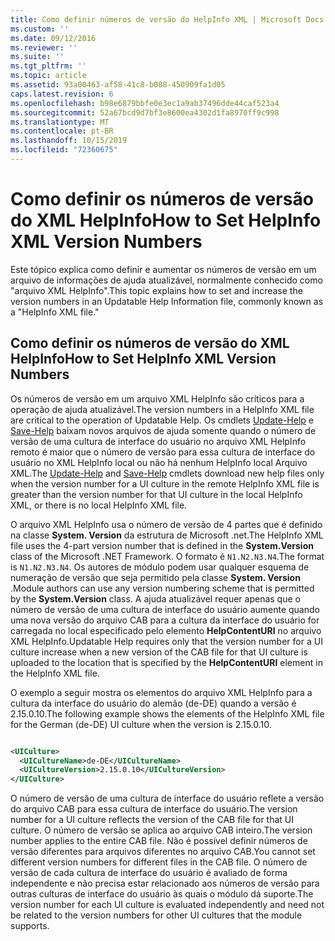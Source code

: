 ```yaml
---
title: Como definir números de versão do HelpInfo XML | Microsoft Docs
ms.custom: ''
ms.date: 09/12/2016
ms.reviewer: ''
ms.suite: ''
ms.tgt_pltfrm: ''
ms.topic: article
ms.assetid: 93a00463-af58-41c8-b088-450909fa1d05
caps.latest.revision: 6
ms.openlocfilehash: b98e6879bbfe0e3ec1a9ab37496dde44caf523a4
ms.sourcegitcommit: 52a67bcd9d7bf3e8600ea4302d1fa8970ff9c998
ms.translationtype: MT
ms.contentlocale: pt-BR
ms.lasthandoff: 10/15/2019
ms.locfileid: "72360675"
---
```

# <a name="how-to-set-helpinfo-xml-version-numbers"></a><span data-ttu-id="7ab1c-102">Como definir os números de versão do XML HelpInfo</span><span class="sxs-lookup"><span data-stu-id="7ab1c-102">How to Set HelpInfo XML Version Numbers</span></span>

<span data-ttu-id="7ab1c-103">Este tópico explica como definir e aumentar os números de versão em um arquivo de informações de ajuda atualizável, normalmente conhecido como "arquivo XML HelpInfo".</span><span class="sxs-lookup"><span data-stu-id="7ab1c-103">This topic explains how to set and increase the version numbers in an Updatable Help Information file, commonly known as a "HelpInfo XML file."</span></span>

## <a name="how-to-set-helpinfo-xml-version-numbers"></a><span data-ttu-id="7ab1c-104">Como definir os números de versão do XML HelpInfo</span><span class="sxs-lookup"><span data-stu-id="7ab1c-104">How to Set HelpInfo XML Version Numbers</span></span>

<span data-ttu-id="7ab1c-105">Os números de versão em um arquivo XML HelpInfo são críticos para a operação de ajuda atualizável.</span><span class="sxs-lookup"><span data-stu-id="7ab1c-105">The version numbers in a HelpInfo XML file are critical to the operation of Updatable Help.</span></span>
<span data-ttu-id="7ab1c-106">Os cmdlets [Update-Help](/powershell/module/Microsoft.PowerShell.Core/Update-Help) e [Save-Help](/powershell/module/Microsoft.PowerShell.Core/Save-Help) baixam novos arquivos de ajuda somente quando o número de versão de uma cultura de interface do usuário no arquivo XML HelpInfo remoto é maior que o número de versão para essa cultura de interface do usuário no XML HelpInfo local ou não há nenhum HelpInfo local Arquivo XML.</span><span class="sxs-lookup"><span data-stu-id="7ab1c-106">The [Update-Help](/powershell/module/Microsoft.PowerShell.Core/Update-Help) and [Save-Help](/powershell/module/Microsoft.PowerShell.Core/Save-Help) cmdlets download new help files only when the version number for a UI culture in the remote HelpInfo XML file is greater than the version number for that UI culture in the local HelpInfo XML, or there is no local HelpInfo XML file.</span></span>

<span data-ttu-id="7ab1c-107">O arquivo XML HelpInfo usa o número de versão de 4 partes que é definido na classe **System. Version** da estrutura de Microsoft .net.</span><span class="sxs-lookup"><span data-stu-id="7ab1c-107">The HelpInfo XML file uses the 4-part version number that is defined in the **System.Version** class of the Microsoft .NET Framework.</span></span> <span data-ttu-id="7ab1c-108">O formato é `N1.N2.N3.N4`.</span><span class="sxs-lookup"><span data-stu-id="7ab1c-108">The format is `N1.N2.N3.N4`.</span></span> <span data-ttu-id="7ab1c-109">Os autores de módulo podem usar qualquer esquema de numeração de versão que seja permitido pela classe **System. Version** .</span><span class="sxs-lookup"><span data-stu-id="7ab1c-109">Module authors can use any version numbering scheme that is permitted by the **System.Version** class.</span></span> <span data-ttu-id="7ab1c-110">A ajuda atualizável requer apenas que o número de versão de uma cultura de interface do usuário aumente quando uma nova versão do arquivo CAB para a cultura da interface do usuário for carregada no local especificado pelo elemento **HelpContentURI** no arquivo XML HelpInfo.</span><span class="sxs-lookup"><span data-stu-id="7ab1c-110">Updatable Help requires only that the version number for a UI culture increase when a new version of the CAB file for that UI culture is uploaded to the location that is specified by the **HelpContentURI** element in the HelpInfo XML file.</span></span>

<span data-ttu-id="7ab1c-111">O exemplo a seguir mostra os elementos do arquivo XML HelpInfo para a cultura da interface do usuário do alemão (de-DE) quando a versão é 2.15.0.10.</span><span class="sxs-lookup"><span data-stu-id="7ab1c-111">The following example shows the elements of the HelpInfo XML file for the German (de-DE) UI culture when the version is 2.15.0.10.</span></span>

```xml

<UICulture>
  <UICultureName>de-DE</UICultureName>
  <UICultureVersion>2.15.0.10</UICultureVersion>
</UICulture>
```

<span data-ttu-id="7ab1c-112">O número de versão de uma cultura de interface do usuário reflete a versão do arquivo CAB para essa cultura de interface do usuário.</span><span class="sxs-lookup"><span data-stu-id="7ab1c-112">The version number for a UI culture reflects the version of the CAB file for that UI culture.</span></span> <span data-ttu-id="7ab1c-113">O número de versão se aplica ao arquivo CAB inteiro.</span><span class="sxs-lookup"><span data-stu-id="7ab1c-113">The version number applies to the entire CAB file.</span></span> <span data-ttu-id="7ab1c-114">Não é possível definir números de versão diferentes para arquivos diferentes no arquivo CAB.</span><span class="sxs-lookup"><span data-stu-id="7ab1c-114">You cannot set different version numbers for different files in the CAB file.</span></span> <span data-ttu-id="7ab1c-115">O número de versão de cada cultura de interface do usuário é avaliado de forma independente e não precisa estar relacionado aos números de versão para outras culturas de interface do usuário às quais o módulo dá suporte.</span><span class="sxs-lookup"><span data-stu-id="7ab1c-115">The version number for each UI culture is evaluated independently and need not be related to the version numbers for other UI cultures that the module supports.</span></span>